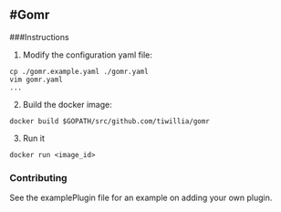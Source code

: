 #Gomr
-----------
###Instructions
1) Modify the configuration yaml file:
```
cp ./gomr.example.yaml ./gomr.yaml
vim gomr.yaml
...
```
2) Build the docker image:
```
docker build $GOPATH/src/github.com/tiwillia/gomr
```

3) Run it
```
docker run <image_id>
```

### Contributing
See the examplePlugin file for an example on adding your own plugin.
